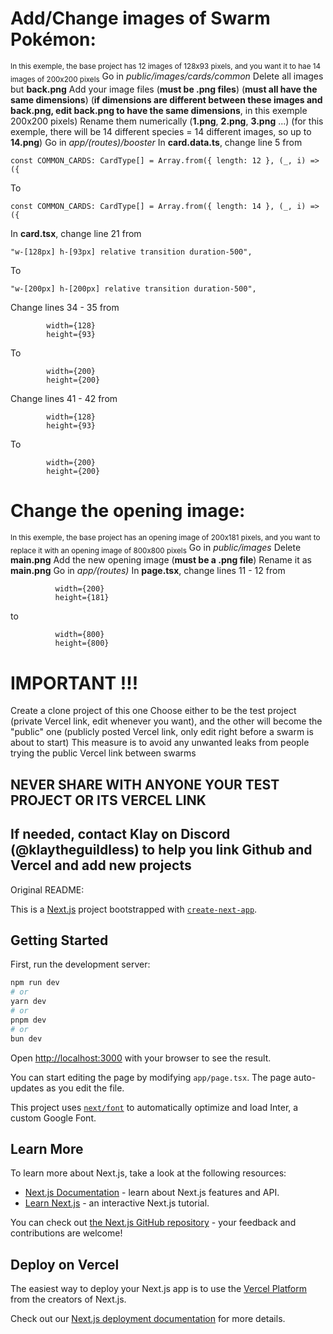 # Add/Change images of Swarm Pokémon:
<sub>In this exemple, the base project has 12 images of 128x93 pixels, and you want it to hae 14 images of 200x200 pixels</sub>
Go in *public/images/cards/common*
Delete all images but **back.png**
Add your image files (**must be .png files**) (**must all have the same dimensions**) (**if dimensions are different between these images and back.png, edit back.png to have the same dimensions**, in this exemple 200x200 pixels)
Rename them numerically (**1.png**, **2.png**, **3.png** ...) (for this exemple, there will be 14 different species = 14 different images, so up to **14.png**)
Go in *app/(routes)/booster*
In **card.data.ts**, change line 5 from
```
const COMMON_CARDS: CardType[] = Array.from({ length: 12 }, (_, i) => ({
```
To
```
const COMMON_CARDS: CardType[] = Array.from({ length: 14 }, (_, i) => ({
```
In **card.tsx**, change line 21 from
```
"w-[128px] h-[93px] relative transition duration-500",
```
To
```
"w-[200px] h-[200px] relative transition duration-500",
```
Change lines 34 - 35 from
```
        width={128}
        height={93}
```
To
```
        width={200}
        height={200}
```
Change lines 41 - 42 from
```
        width={128}
        height={93}
```
To
```
        width={200}
        height={200}
```

# Change the opening image:
<sub>In this exemple, the base project has an opening image of 200x181 pixels, and you want to replace it with an opening image of 800x800 pixels</sub>
Go in *public/images*
Delete **main.png**
Add the new opening image (**must be a .png file**)
Rename it as **main.png**
Go in *app/(routes)*
In **page.tsx**, change lines 11 - 12 from
```
          width={200}
          height={181}
```
to
```
          width={800}
          height={800}
```

# IMPORTANT !!!
Create a clone project of this one
Choose either to be the test project (private Vercel link, edit whenever you want), and the other will become the "public" one (publicly posted Vercel link, only edit right before a swarm is about to start)
This measure is to avoid any unwanted leaks from people trying the public Vercel link between swarms
## NEVER SHARE WITH ANYONE YOUR TEST PROJECT OR ITS VERCEL LINK
If needed, contact Klay on Discord (@klaytheguildless) to help you link Github and Vercel and add new projects
-------------------------------------------------------------------------------------------------------------------------------------------------------------------

Original README:

This is a [Next.js](https://nextjs.org/) project bootstrapped with [`create-next-app`](https://github.com/vercel/next.js/tree/canary/packages/create-next-app).

## Getting Started

First, run the development server:

```bash
npm run dev
# or
yarn dev
# or
pnpm dev
# or
bun dev
```

Open [http://localhost:3000](http://localhost:3000) with your browser to see the result.

You can start editing the page by modifying `app/page.tsx`. The page auto-updates as you edit the file.

This project uses [`next/font`](https://nextjs.org/docs/basic-features/font-optimization) to automatically optimize and load Inter, a custom Google Font.

## Learn More

To learn more about Next.js, take a look at the following resources:

- [Next.js Documentation](https://nextjs.org/docs) - learn about Next.js features and API.
- [Learn Next.js](https://nextjs.org/learn) - an interactive Next.js tutorial.

You can check out [the Next.js GitHub repository](https://github.com/vercel/next.js/) - your feedback and contributions are welcome!

## Deploy on Vercel

The easiest way to deploy your Next.js app is to use the [Vercel Platform](https://vercel.com/new?utm_medium=default-template&filter=next.js&utm_source=create-next-app&utm_campaign=create-next-app-readme) from the creators of Next.js.

Check out our [Next.js deployment documentation](https://nextjs.org/docs/deployment) for more details.
